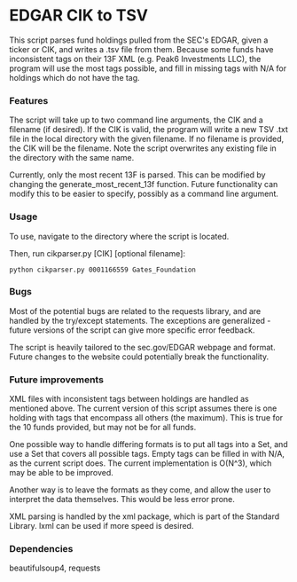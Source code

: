 # EDGAR CIK to TSV

This script parses fund holdings pulled from the SEC's EDGAR, given a ticker or CIK, and writes a .tsv file from them.
Because some funds have inconsistent tags on their 13F XML (e.g. Peak6 Investments LLC), the program will use the most
tags possible, and fill in missing tags with N/A for holdings which do not have the tag.

### Features

The script will take up to two command line arguments, the CIK and a filename (if desired). If the CIK is valid,
the program will write a new TSV .txt file in the local directory with the given filename. If no filename is provided,
the CIK will be the filename. Note the script overwrites any existing file in the directory with the same name.

Currently, only the most recent 13F is parsed. This can be modified by changing the generate_most_recent_13f function.
Future functionality can modify this to be easier to specify, possibly as a command line argument.

### Usage

To use, navigate to the directory where the script is located.

Then, run cikparser.py [CIK] [optional filename]:

```
python cikparser.py 0001166559 Gates_Foundation
```

### Bugs

Most of the potential bugs are related to the requests library, and are handled by the try/except statements. The
exceptions are generalized - future versions of the script can give more specific error feedback.

The script is heavily tailored to the sec.gov/EDGAR webpage and format. Future changes to the website could potentially
break the functionality.

### Future improvements

XML files with inconsistent tags between holdings are handled as mentioned above. The current version of this script
assumes there is one holding with tags that encompass all others (the maximum). This is true for the 10 funds provided,
but may not be for all funds.

One possible way to handle differing formats is to put all tags into a Set, and use a Set that covers all possible tags.
Empty tags can be filled in with N/A, as the current script does. The current implementation is O(N^3), which may be able to
be improved.

Another way is to leave the formats as they come, and allow the user to interpret the data themselves. This would be less
error prone.

XML parsing is handled by the xml package, which is part of the Standard Library. lxml can be used if more speed is desired.

### Dependencies

beautifulsoup4, requests
